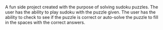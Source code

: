 A fun side project created with the purpose of solving sudoku puzzles. The user has the ability to play sudoku with the puzzle given. The user has the ability to check to see if the puzzle is correct or auto-solve the puzzle to fill in the spaces with the correct answers.
